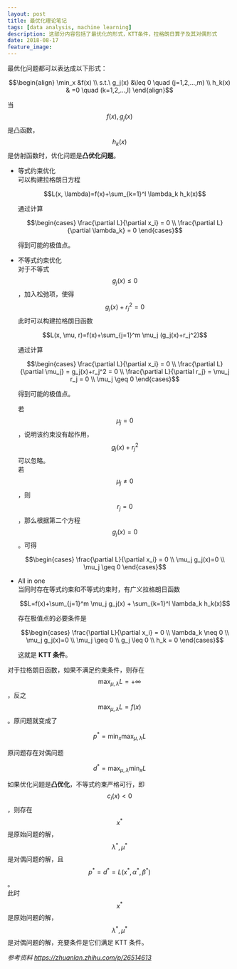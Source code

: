 ```yaml
---
layout: post
title: 最优化理论笔记
tags: [data analysis, machine learning]
description: 这部分内容包括了最优化的形式，KTT条件，拉格朗日算子及其对偶形式
date: 2018-08-17
feature_image: 
---
```


最优化问题都可以表达成以下形式：

$$\begin{align}
\min_x &f(x)  \\
s.t.\ g_j(x) &\leq 0 \quad (j=1,2,...,m) \\
h_k(x) & =0 \quad (k=1,2,...,l)
\end{align}$$

当 $$f(x), g_j(x)$$ 是凸函数，$$h_k(x)$$ 是仿射函数时，优化问题是**凸优化问题**。

- 等式约束优化  
  可以构建拉格朗日方程
  
  $$L(x, \lambda)=f(x)+\sum_{k=1}^l \lambda_k h_k(x)$$
  
  通过计算
  
  $$\begin{cases}
  \frac{\partial L}{\partial x_i} = 0 \\
  \frac{\partial L}{\partial \lambda_k} = 0
  \end{cases}$$
  
  得到可能的极值点。

- 不等式约束优化  
  对于不等式 $$ g_j(x) \leq 0 $$，加入松弛项，使得 $$g_j(x)+r_j^2=0$$
  此时可以构建拉格朗日函数
  
  $$L(x, \mu, r)=f(x)+\sum_{j=1}^m \mu_j (g_j(x)+r_j^2)$$
  
  通过计算
  
  $$\begin{cases}
  \frac{\partial L}{\partial x_i} = 0 \\
  \frac{\partial L}{\partial \mu_j} = g_j(x)+r_j^2 = 0 \\
  \frac{\partial L}{\partial r_j} = \mu_j r_j = 0 \\
  \mu_j \geq 0
  \end{cases}$$
  
  得到可能的极值点。
  
  若 $$\mu_j=0$$，说明该约束没有起作用，$$g_j(x)+r_j^2$$ 可以忽略。  
  若 $$\mu_j \neq 0$$，则 $$r_j=0$$，那么根据第二个方程 $$g_j(x)=0$$。可得
  
  $$\begin{cases}
  \frac{\partial L}{\partial x_i} = 0 \\
  \mu_j g_j(x)=0 \\
  \mu_j \geq 0
  \end{cases}$$
  
- All in one  
  当同时存在等式约束和不等式约束时，有广义拉格朗日函数
  
  $$L=f(x)+\sum_{j=1}^m \mu_j g_j(x) + \sum_{k=1}^l \lambda_k h_k(x)$$
  
  存在极值点的必要条件是
  
  $$\begin{cases}
  \frac{\partial L}{\partial x_i} = 0 \\
  \lambda_k \neq 0 \\
  \mu_j g_j(x)=0 \\
  \mu_j \geq 0 \\
  g_j \leq 0 \\
  h_k = 0
  \end{cases}$$
  
  这就是 **KTT 条件**。
  

对于拉格朗日函数，如果不满足约束条件，则存在 $$\max_{\mu, \lambda} L = +\infty$$，反之 $$\max_{\mu, \lambda} L = f(x)$$。原问题就变成了

$$p^* = \min_x \max_{\mu, \lambda} L$$

原问题存在对偶问题

$$d^* = \max_{\mu, \lambda} \min_x L$$

如果优化问题是**凸优化**，不等式约束严格可行，即 $$c_i(x)<0$$，则存在 $$x^*$$ 是原始问题的解，$$\lambda^*, \mu^*$$ 是对偶问题的解，且 $$p^*=d^*=L(x^*,\alpha^*,\beta^*)$$。  
此时 $$x^*$$ 是原始问题的解，$$\lambda^*, \mu^*$$ 是对偶问题的解，充要条件是它们满足 KTT 条件。

*参考资料 https://zhuanlan.zhihu.com/p/26514613*

